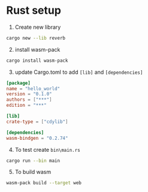 # Rust setup

1. Create new library

```sh
cargo new --lib reverb
```

2. install wasm-pack

```sh
cargo install wasm-pack
```

3. update Cargo.toml to add `[lib]` and `[dependencies]`

```toml
[package]
name = "hello_world"
version = "0.1.0"
authors = ["***"]
edition = "***"

[lib]
crate-type = ["cdylib"]

[dependencies]
wasm-bindgen = "0.2.74"
```

4. To test create `bin\main.rs`

```sh
cargo run --bin main
```

5. To build wasm

```sh
wasm-pack build --target web
```
